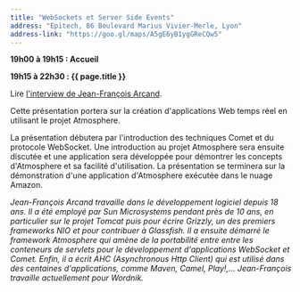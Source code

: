 ```yaml
---
title: "WebSockets et Server Side Events"
address: "Epitech, 86 Boulevard Marius Vivier-Merle, Lyon"
address-link: "https://goo.gl/maps/A5gE6yB1ygGReCQw5"
---
```


**19h00 à 19h15 : Accueil**

**19h15 à 22h30 : {{ page.title }}**

Lire
[l'interview de Jean-François Arcand](http://www.duchess-france.org/un-petit-tour-dans-atmosphere-comet-et-les-websockets/).

Cette présentation portera sur la création d'applications Web temps réel en utilisant le projet Atmosphere.

La présentation débutera par l'introduction des techniques Comet et du protocole WebSocket.
Une introduction au projet Atmosphere sera ensuite discutée et une application sera développée pour démontrer les concepts d'Atmosphere et sa facilité d'utilisation.
La présentation se terminera sur la démonstration d'une application d'Atmosphere exécutée dans le nuage Amazon.

*Jean-François Arcand travaille dans le développement logiciel depuis 18 ans.
Il a été employé par Sun Microsystems pendant près de 10 ans, en particulier sur le projet Tomcat puis pour écrire Grizzly, un des premiers frameworks NIO et pour contribuer à Glassfish.
Il a ensuite démarré le framework Atmosphere qui amène de la portabilité entre entre les conteneurs de servlets pour le développement d'applications WebSocket et Comet.
Enfin, il a écrit AHC (Asynchronous Http Client) qui est utilisé dans des centaines d'applications, comme Maven, Camel, Play!,...
Jean-François travaille actuellement pour Wordnik.*

